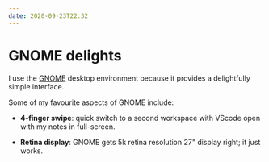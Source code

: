 ```yaml
---
date: 2020-09-23T22:32
---
```


# GNOME delights

I use the [GNOME](https://www.gnome.org/) desktop environment because it provides a delightfully simple interface.

Some of my favourite aspects of GNOME include:

- **4-finger swipe**: quick switch to a second workspace with VScode open with my notes in full-screen.

- **Retina display**: GNOME gets 5k retina resolution 27" display right; it just works.


